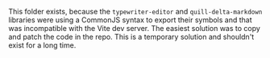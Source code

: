 This folder exists, because the `typewriter-editor` and `quill-delta-markdown` libraries were using a CommonJS syntax to export their symbols and that was incompatible with the Vite dev server. The easiest solution was to copy and patch the code in the repo. This is a temporary solution and shouldn't exist for a long time.
